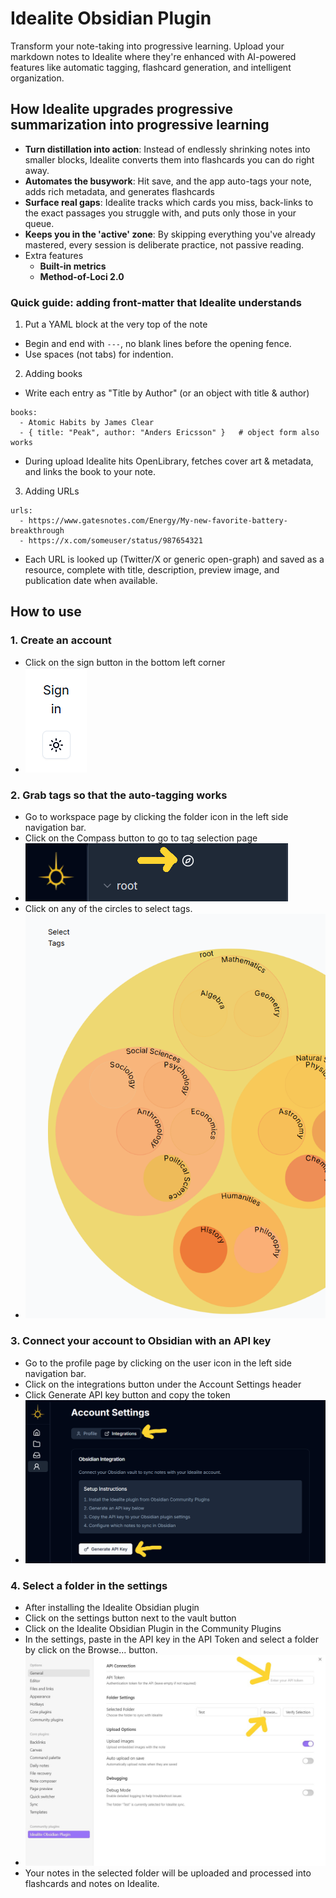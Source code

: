 # Idealite Obsidian Plugin

Transform your note-taking into progressive learning. Upload your markdown notes to Idealite where they're enhanced with AI-powered features like automatic tagging, flashcard generation, and intelligent organization.

## How Idealite upgrades progressive summarization into progressive learning

-   **Turn distillation into action**: Instead of endlessly shrinking notes into smaller blocks, Idealite converts them into flashcards you can do right away.
-   **Automates the busywork**: Hit save, and the app auto-tags your note, adds rich metadata, and generates flashcards
-   **Surface real gaps**: Idealite tracks which cards you miss, back-links to the exact passages you struggle with, and puts only those in your queue.
-   **Keeps you in the 'active' zone**: By skipping everything you've already mastered, every session is deliberate practice, not passive reading.
-   Extra features
    -   **Built-in metrics**
    -   **Method-of-Loci 2.0**

### Quick guide: adding front-matter that Idealite understands

1. Put a YAML block at the very top of the note

-   Begin and end with `---`, no blank lines before the opening fence.
-   Use spaces (not tabs) for indention.

2. Adding books

-   Write each entry as "Title by Author" (or an object with title & author)

```
books:
  - Atomic Habits by James Clear
  - { title: "Peak", author: "Anders Ericsson" }   # object form also works
```

-   During upload Idealite hits OpenLibrary, fetches cover art & metadata, and links the book to your note.

3. Adding URLs

```
urls:
  - https://www.gatesnotes.com/Energy/My-new-favorite-battery-breakthrough
  - https://x.com/someuser/status/987654321
```

-   Each URL is looked up (Twitter/X or generic open-graph) and saved as a resource, complete with title, description, preview image, and publication date when available.

## How to use

### 1. Create an account

-   Click on the sign button in the bottom left corner
-   ![Sign-In](docs/images/sign_in.png)

### 2. Grab tags so that the auto-tagging works

-   Go to workspace page by clicking the folder icon in the left side navigation bar.
-   Click on the Compass button to go to tag selection page
-   ![Tag-Selection-Page](docs/images/global-tags.png)
-   Click on any of the circles to select tags.
-   ![Tag-selection](docs/images/select-tags.png)

### 3. Connect your account to Obsidian with an API key

-   Go to the profile page by clicking on the user icon in the left side navigation bar.
-   Click on the integrations button under the Account Settings header
-   Click Generate API key button and copy the token
-   ![Generate-API-Key](docs/images/generate-api-key.png)

### 4. Select a folder in the settings

-   After installing the Idealite Obsidian plugin
-   Click on the settings button next to the vault button
-   Click on the Idealite Obsidian Plugin in the Community Plugins
-   In the settings, paste in the API key in the API Token and select a folder by click on the Browse... button.
-   ![Plugin-Settings](docs/images/plugin-settings.jpg)
-   Your notes in the selected folder will be uploaded and processed into flashcards and notes on Idealite.

